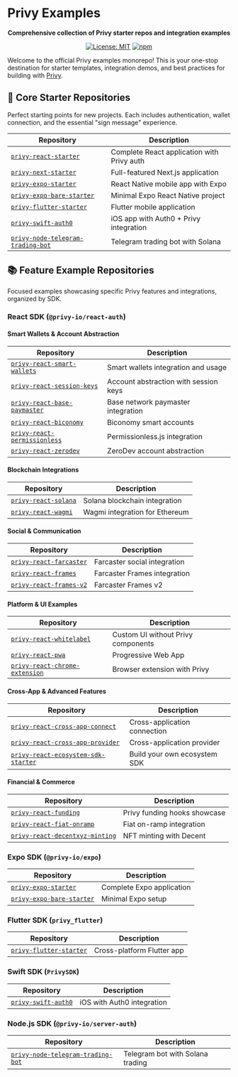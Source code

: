 # Privy Examples

<div align="center">

**Comprehensive collection of Privy starter repos and integration examples**

[![License: MIT](https://img.shields.io/badge/License-MIT-yellow.svg)](https://opensource.org/licenses/MIT)
[![npm](https://img.shields.io/npm/v/@privy-io/react-auth.svg)](https://www.npmjs.com/package/@privy-io/react-auth)

</div>

Welcome to the official Privy examples monorepo! This is your one-stop destination for starter templates, integration demos, and best practices for building with [Privy](https://privy.io).

## 🚀 Core Starter Repositories

Perfect starting points for new projects. Each includes authentication, wallet connection, and the essential "sign message" experience.

| Repository | Description |
|------------|-------------|
| [`privy-react-starter`](./privy-react-starter) | Complete React application with Privy auth |
| [`privy-next-starter`](./privy-next-starter) | Full-featured Next.js application |
| [`privy-expo-starter`](./privy-expo-starter) | React Native mobile app with Expo |
| [`privy-expo-bare-starter`](./privy-expo-bare-starter) | Minimal Expo React Native project |
| [`privy-flutter-starter`](./privy-flutter-starter) | Flutter mobile application |
| [`privy-swift-auth0`](./privy-swift-auth0) | iOS app with Auth0 + Privy integration |
| [`privy-node-telegram-trading-bot`](./privy-node-telegram-trading-bot) | Telegram trading bot with Solana |

## 📚 Feature Example Repositories

Focused examples showcasing specific Privy features and integrations, organized by SDK.

### React SDK (`@privy-io/react-auth`)

#### Smart Wallets & Account Abstraction
| Repository | Description |
|------------|-------------|
| [`privy-react-smart-wallets`](./privy-react-smart-wallets) | Smart wallets integration and usage |
| [`privy-react-session-keys`](./privy-react-session-keys) | Account abstraction with session keys |
| [`privy-react-base-paymaster`](./privy-react-base-paymaster) | Base network paymaster integration |
| [`privy-react-biconomy`](./privy-react-biconomy) | Biconomy smart accounts |
| [`privy-react-permissionless`](./privy-react-permissionless) | Permissionless.js integration |
| [`privy-react-zerodev`](./privy-react-zerodev) | ZeroDev account abstraction |

#### Blockchain Integrations
| Repository | Description |
|------------|-------------|
| [`privy-react-solana`](./privy-react-solana) | Solana blockchain integration |
| [`privy-react-wagmi`](./privy-react-wagmi) | Wagmi integration for Ethereum |

#### Social & Communication
| Repository | Description |
|------------|-------------|
| [`privy-react-farcaster`](./privy-react-farcaster) | Farcaster social integration |
| [`privy-react-frames`](./privy-react-frames) | Farcaster Frames integration |
| [`privy-react-frames-v2`](./privy-react-frames-v2) | Farcaster Frames v2 |

#### Platform & UI Examples
| Repository | Description |
|------------|-------------|
| [`privy-react-whitelabel`](./privy-react-whitelabel) | Custom UI without Privy components |
| [`privy-react-pwa`](./privy-react-pwa) | Progressive Web App |
| [`privy-react-chrome-extension`](./privy-react-chrome-extension) | Browser extension with Privy |

#### Cross-App & Advanced Features
| Repository | Description |
|------------|-------------|
| [`privy-react-cross-app-connect`](./privy-react-cross-app-connect) | Cross-application connection |
| [`privy-react-cross-app-provider`](./privy-react-cross-app-provider) | Cross-application provider |
| [`privy-react-ecosystem-sdk-starter`](./privy-react-ecosystem-sdk-starter) | Build your own ecosystem SDK |

#### Financial & Commerce
| Repository | Description |
|------------|-------------|
| [`privy-react-funding`](./privy-react-funding) | Privy funding hooks showcase |
| [`privy-react-fiat-onramp`](./privy-react-fiat-onramp) | Fiat on-ramp integration |
| [`privy-react-decentxyz-minting`](./privy-react-decentxyz-minting) | NFT minting with Decent |

### Expo SDK (`@privy-io/expo`)

| Repository | Description |
|------------|-------------|
| [`privy-expo-starter`](./privy-expo-starter) | Complete Expo application |
| [`privy-expo-bare-starter`](./privy-expo-bare-starter) | Minimal Expo setup |

### Flutter SDK (`privy_flutter`)

| Repository | Description |
|------------|-------------|
| [`privy-flutter-starter`](./privy-flutter-starter) | Cross-platform Flutter app |

### Swift SDK (`PrivySDK`)

| Repository | Description |
|------------|-------------|
| [`privy-swift-auth0`](./privy-swift-auth0) | iOS with Auth0 integration |

### Node.js SDK (`@privy-io/server-auth`)

| Repository | Description |
|------------|-------------|
| [`privy-node-telegram-trading-bot`](./privy-node-telegram-trading-bot) | Telegram bot with Solana trading |